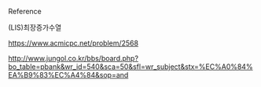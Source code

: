 Reference

(LIS)최장증가수열

https://www.acmicpc.net/problem/2568

http://www.jungol.co.kr/bbs/board.php?bo_table=pbank&wr_id=540&sca=50&sfl=wr_subject&stx=%EC%A0%84%EA%B9%83%EC%A4%84&sop=and
